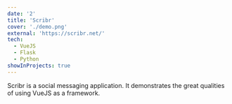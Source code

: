 ```yaml
---
date: '2'
title: 'Scribr'
cover: './demo.png'
external: 'https://scribr.net/'
tech:
  - VueJS
  - Flask
  - Python
showInProjects: true
---
```


Scribr is a social messaging application. It demonstrates the great qualities of using VueJS as a framework.
